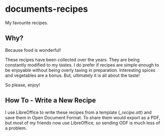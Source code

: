 # documents-recipes

My favourite recipes.

## Why?

Because food is wonderful!

These recipes have been collected over the years. They are being constantly
modified to my tastes. I do prefer if recipes are simple enough to be enjoyable
without being overly taxing in preparation. Interesting spices and vegetables
are a bonus. But, ultimately it is all about the taste!

So please, enjoy!

## How To - Write a New Recipe

I use LibreOffice to write these recipes from a template (*_recipe.ott*) and
save them in Open Document Format. To share them would export as a PDF, but
most of my friends now use LibreOffice, so sending ODF is much less of a
problem.
